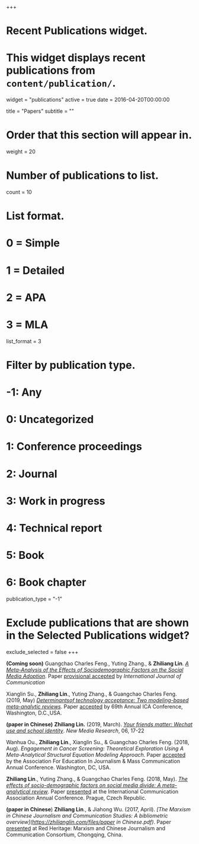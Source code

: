 +++
# Recent Publications widget.
# This widget displays recent publications from `content/publication/`.
widget = "publications"
active = true
date = 2016-04-20T00:00:00

title = "Papers"
subtitle = ""

# Order that this section will appear in.
weight = 20

# Number of publications to list.
count = 10

# List format.
#   0 = Simple
#   1 = Detailed
#   2 = APA
#   3 = MLA
list_format = 3

# Filter by publication type.
# -1: Any
#  0: Uncategorized
#  1: Conference proceedings
#  2: Journal
#  3: Work in progress
#  4: Technical report
#  5: Book
#  6: Book chapter
publication_type = "-1"

# Exclude publications that are shown in the Selected Publications widget?
exclude_selected = false
+++

**(Coming soon)** Guangchao Charles Feng., Yuting Zhang., & **Zhiliang Lin**. *[A Meta-Analysis of the Effects of Sociodemographic Factors  on the Social Media Adoption](https://zhilianglin.com/files/FENG-2.ID10088.IJoC-Article.3-27-19.ap.pdf)*. Paper <u>provisional accepted</u> by *International Journal of Communication*

Xianglin Su., **Zhiliang Lin**., Yuting Zhang., & Guangchao Charles Feng. (2019, May) *[Determinantsof technology acceptance: Two modeling-based meta-analytic reviews](https://zhilianglin.com/files/paper3.pdf)*. Paper <u>accepted</u> by 69th Annual ICA Conference, Washington, D.C.,USA.

**(paper in Chinese)** **Zhiliang Lin.** (2019, March). [*Your friends matter: Wechat use and school
identity*](https://zhilianglin.com/files/Your-friends-matter-Wechat-use-and-school-identity.pdf). *New Media Research*, 06, 17-22

Wanhua Ou., **Zhiliang Lin**., Xianglin Su., & Guangchao Charles Feng.  (2018, Aug).  *Engagement in Cancer Screening: Theoretical Exploration Using A Meta-Analytical Structural Equation Modeling Approach*. Paper <u>accepted</u> by the Association For Education In Journalism & Mass Communication Annual Conference. Washington, DC, USA.

**Zhiliang Lin**., Yuting Zhang., & Guangchao Charles Feng. (2018, May). *[The effects of socio-demographic factors on social media divide: A meta-analytical review](https://zhilianglin.com/files/paper1.pdf)*. Paper <u>presented</u> at the International Communication Association Annual Conference. Prague, Czech Republic.

**(paper in Chinese**) **Zhiliang Lin**., & Jiahong Wu. (2017, April). *[The Marxism in Chinese Journalism and Communication Studies: A bibliometric overview](https://zhilianglin.com/files/paper in Chinese.pdf)*. Paper <u>presented</u> at Red Heritage: Marxism and Chinese Journalism and Communication Consortium, Chongqing, China.